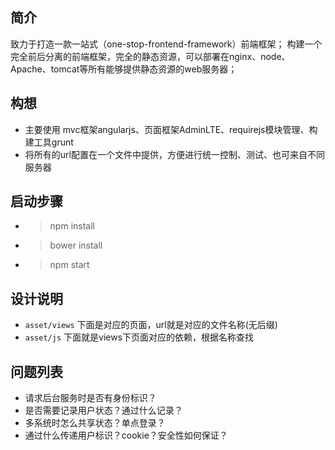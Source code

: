 ## 简介
致力于打造一款一站式（one-stop-frontend-framework）前端框架； 构建一个完全前后分离的前端框架，完全的静态资源，可以部署在nginx、node、Apache、tomcat等所有能够提供静态资源的web服务器；

## 构想
* 主要使用 mvc框架angularjs、页面框架AdminLTE、requirejs模块管理、构建工具grunt
* 将所有的url配置在一个文件中提供，方便进行统一控制、测试、也可来自不同服务器

## 启动步骤
* > npm install
* > bower install
* > npm start

## 设计说明
* `asset/views` 下面是对应的页面，url就是对应的文件名称(无后缀)
* `asset/js` 下面就是views下页面对应的依赖，根据名称查找

## 问题列表
* 请求后台服务时是否有身份标识？
* 是否需要记录用户状态？通过什么记录？
* 多系统时怎么共享状态？单点登录？
* 通过什么传递用户标识？cookie？安全性如何保证？


